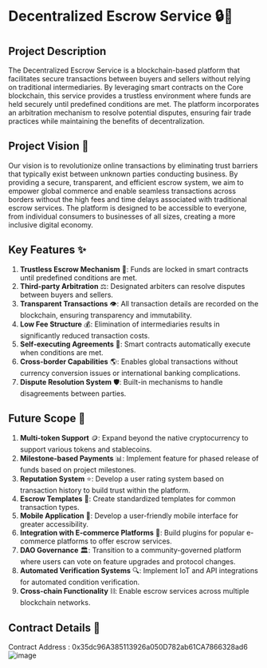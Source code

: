 # Decentralized Escrow Service 🔒💼

## Project Description
The Decentralized Escrow Service is a blockchain-based platform that facilitates secure transactions between buyers and sellers without relying on traditional intermediaries. By leveraging smart contracts on the Core blockchain, this service provides a trustless environment where funds are held securely until predefined conditions are met. The platform incorporates an arbitration mechanism to resolve potential disputes, ensuring fair trade practices while maintaining the benefits of decentralization.

## Project Vision 🚀
Our vision is to revolutionize online transactions by eliminating trust barriers that typically exist between unknown parties conducting business. By providing a secure, transparent, and efficient escrow system, we aim to empower global commerce and enable seamless transactions across borders without the high fees and time delays associated with traditional escrow services. The platform is designed to be accessible to everyone, from individual consumers to businesses of all sizes, creating a more inclusive digital economy.

## Key Features ✨
1. **Trustless Escrow Mechanism** 🔐: Funds are locked in smart contracts until predefined conditions are met.
2. **Third-party Arbitration** ⚖️: Designated arbiters can resolve disputes between buyers and sellers.
3. **Transparent Transactions** 👁️: All transaction details are recorded on the blockchain, ensuring transparency and immutability.
4. **Low Fee Structure** 💰: Elimination of intermediaries results in significantly reduced transaction costs.
5. **Self-executing Agreements** 🤝: Smart contracts automatically execute when conditions are met.
6. **Cross-border Capabilities** 🌎: Enables global transactions without currency conversion issues or international banking complications.
7. **Dispute Resolution System** 🛡️: Built-in mechanisms to handle disagreements between parties.

## Future Scope 🔮
1. **Multi-token Support** 🪙: Expand beyond the native cryptocurrency to support various tokens and stablecoins.
2. **Milestone-based Payments** 📊: Implement feature for phased release of funds based on project milestones.
3. **Reputation System** ⭐: Develop a user rating system based on transaction history to build trust within the platform.
4. **Escrow Templates** 📝: Create standardized templates for common transaction types.
5. **Mobile Application** 📱: Develop a user-friendly mobile interface for greater accessibility.
6. **Integration with E-commerce Platforms** 🛒: Build plugins for popular e-commerce platforms to offer escrow services.
7. **DAO Governance** 🏛️: Transition to a community-governed platform where users can vote on feature upgrades and protocol changes.
8. **Automated Verification Systems** 🔍: Implement IoT and API integrations for automated condition verification.
9. **Cross-chain Functionality** ⛓️: Enable escrow services across multiple blockchain networks.

## Contract Details 📝
Contract Address : 0x35dc96A385113926a050D782ab61CA7866328ad6
![image](https://github.com/user-attachments/assets/22c95bed-31eb-4432-a56f-112a51d8a37d)
